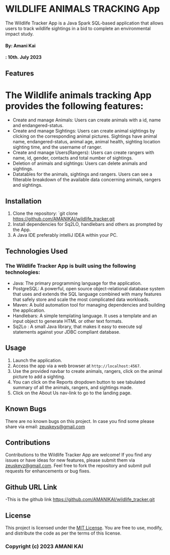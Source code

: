 # WILDLIFE ANIMALS TRACKING App

The Wildlife Tracker App is a Java Spark SQL-based application that allows users to track wildlife sightings in a bid to complete an environmental impact study.

#### By: **Amani Kai**
####  : **10th. July 2023**

## Features

# The Wildlife animals tracking App provides the following features:

- Create and manage Animals: Users can create animals with a id, name and endangered-status.
- Create and manage Sightings: Users can create animal sightings by clicking on the corresponding animal pictures. Sightings have animal name, endangered-status, animal age, animal health, sighting location sighting time, and the username of ranger.
- Create and manage Users(Rangers): Users can create rangers with name, id, gender, contacts and total number of sightings.
- Deletion of animals and sightings: Users can delete animals and sightings.
- Datatables for the animals, sightings and rangers. Users can see a filterable breakdown of the available data concerning animals, rangers and sightings.

## Installation

1. Clone the repository: `git clone https://github.com/AMANIKAI/wildlife_tracker.git
2. Install dependencies for Sq2LO, handlebars and others as prompted by the App.
3. A Java IDE preferably intelliJ IDEA within your PC.

## Technologies Used

### The Wildlife Tracker App is built using the following technologies:

- Java: The primary programming language for the application.
- PostgreSQL: A powerful, open source object-relational database system that uses and extends the SQL language combined with many features that safely store and scale the most complicated data workloads.
- Maven: A build automation tool for managing dependencies and building the application.
- Handlebars: A simple templating language. It uses a template and an input object to generate HTML or other text formats.
- Sq2Lo : A small Java library, that makes it easy to execute sql statements against your JDBC compliant database.

## Usage

1. Launch the application.
2. Access the app via a web browser at `http://localhost:4567`.
3. Use the provided navbar to create animals, rangers, click on the animal picture to add a sighting.
4. You can click on the Reports dropdown button to see tabulated summary of all the animals, rangers, and sightings made.
5. Click on the About Us nav-link to go to the landing page.

## Known Bugs

There are no known bugs on this project. In case you find some please share via email: zeuskeys@gmail.com

## Contributions

Contributions to the Wildlife Tracker App are welcome! If you find any issues or have ideas for new features, please submit them via zeuskeyz@gmail.com. Feel free to fork the repository and submit pull requests for enhancements or bug fixes.

## Github URL Link

-This is the github link https://github.com/AMANIKAI/wildlife_tracker.git

## License

This project is licensed under the [MIT License](https://opensource.org/licenses/MIT). You are free to use, modify, and distribute the code as per the terms of this license.

### Copyright (c) 2023 **AMANI KAI**